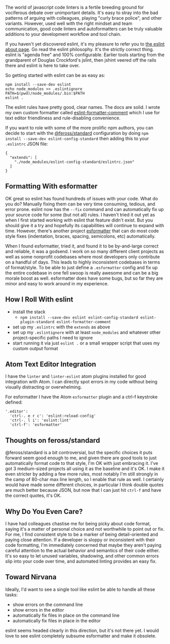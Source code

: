 The world of javascript code linters is a fertile breeding ground for vociferous debate over unimportant details. It's easy to stray into the bad patterns of arguing with colleagues, playing "curly brace police", and other variants. However, used well with the right mindset and team communication, good code linters and autoformatters can be truly valuable additions to your development workflow and tool chain.

If you haven't yet discovered eslint, it's my pleasure to refer you to [the eslint about page](http://eslint.org/docs/about/). Go read the eslint philosophy. It's the strictly correct thing. eslint is "agenda free" and 100% configurable. Earlier tools starting from the grandparent of Douglas Crockford's jslint, then jshint veered off the rails there and eslint is here to take over.

So getting started with eslint can be as easy as:

```
npm install --save-dev eslint
echo node_modules >> .eslintignore
PATH=$(pwd)/node_modules/.bin:$PATH
eslint .
```

The eslint rules have pretty good, clear names. The docs are solid. I wrote my own custom formatter called [eslint-formatter-comment](https://www.npmjs.com/package/eslint-formatter-comment) which I use for text editor friendliness and rule-disabling convenience.

If you want to role with some of the more prolific npm authors, you can decide to start with the [@feross/standard](https://github.com/feross/standard) configuration by doing `npm install --save-dev eslint-config-standard` then adding this to your `.eslintrc` JSON file:

```
{
  "extends": [
    "./node_modules/eslint-config-standard/eslintrc.json"
  ]
}
```

## Formatting With esformatter

OK great so eslint has found hundreds of issues with your code. What do you do? Manually fixing them can be very time consuming, tedious, and error prone. eslint now has the `--fix` command and can automatically fix up your source code for some (but not all) rules. I haven't tried it out yet as when I first started working with eslint that feature didn't exist. But you should give it a try and hopefully its capabilities will continue to expand with time. However, there's another project [esformatter](https://github.com/millermedeiros/esformatter) that can do most code style fixes (indentation, braces, spacing, semicolons, etc) automatically.

When I found esformatter, tried it, and found it to be by-and-large correct and reliable, it was a godsend. I work on so many different client projects as well as some nonprofit codebases where most developers only contribute on a handful of days. This leads to highly inconsistent codebases in terms of format/style. To be able to just define a `.esformatter` config and fix up the entire codebase in one fell swoop is really awesome and can be a big morale boost as well. esformatter does have some bugs, but so far they are minor and easy to work around in my experience.

## How I Roll With eslint

- install the stack
  - `npm install --save-dev eslint eslint-config-standard eslint-plugin-standard eslint-formatter-comment`
- set up my `.eslintrc` with the `extends` as above
- set up my `.eslintignore` with at least `node_modules` and whatever other project-specific paths I need to ignore
- start running it via just `eslint .` or a small wrapper script that uses my custom output format

## Atom Text Editor Integration

I have the `linter` and `linter-eslint` atom plugins installed for good integration with Atom. I can directly spot errors in my code without being visually distracting or overwhelming.

For esformatter I have the Atom `esformatter` plugin and a ctrl-f keystroke defined:

```
'.editor':
  'ctrl-. e r c': 'eslint:reload-config'
  'ctrl-. l i': 'eslint:lint'
  'ctrl-f': 'esformatter'
```

## Thoughts on feross/standard

@feross/standard is a bit controversial, but the specific choices it puts forward seem good enough to me, and given there are good tools to just automatically format code to that style, I'm OK with just embracing it. I've got 3 medium-sized projects all using it as the baseline and it's OK. I make it even stricter by adding a few more rules, most notably I'm still strongly in the camp of 80-char max line length, so I enable that rule as well. I certainly would have made some different choices, in particular I think double quotes are much better because JSON, but now that I can just hit `ctrl-f` and have the correct quotes, it's OK.

## Why Do You Even Care?

I have had colleagues chastise me for being picky about code format, saying it's a matter of personal choice and not worthwhile to point out or fix. For me, I find consistent style to be a marker of being detail-oriented and paying close attention. If a developer is sloppy or inconsistent with their code formatting, I'm immediately concerned that maybe they aren't paying careful attention to the actual behavior and semantics of their code either. It's so easy to let unused variables, shadowing, and other common errors slip into your code over time, and automated linting provides an easy fix.

## Toward Nirvana

Ideally, I'd want to see a single tool like eslint be able to handle all these tasks:

- show errors on the command line
- show errors in the editor
- automatically fix files in place on the command line
- automatically fix files in place in the editor

eslint seems headed clearly in this direction, but it's not there yet. I would love to see eslint completely subsume esformatter and make it obsolete.
